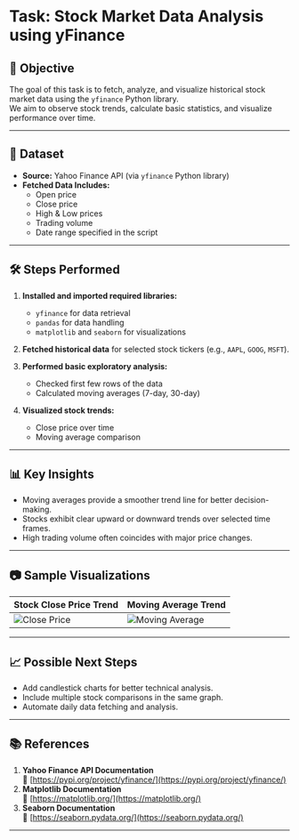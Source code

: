 # Task: Stock Market Data Analysis using yFinance

## 📌 Objective
The goal of this task is to fetch, analyze, and visualize historical stock market data using the `yfinance` Python library.  
We aim to observe stock trends, calculate basic statistics, and visualize performance over time.

---

## 📂 Dataset
- **Source:** Yahoo Finance API (via `yfinance` Python library)  
- **Fetched Data Includes:**
  - Open price
  - Close price
  - High & Low prices
  - Trading volume
  - Date range specified in the script

---

## 🛠 Steps Performed
1. **Installed and imported required libraries:**
   - `yfinance` for data retrieval
   - `pandas` for data handling
   - `matplotlib` and `seaborn` for visualizations

2. **Fetched historical data** for selected stock tickers (e.g., `AAPL`, `GOOG`, `MSFT`).

3. **Performed basic exploratory analysis:**
   - Checked first few rows of the data
   - Calculated moving averages (7-day, 30-day)

4. **Visualized stock trends:**
   - Close price over time
   - Moving average comparison

---

## 📊 Key Insights
- Moving averages provide a smoother trend line for better decision-making.
- Stocks exhibit clear upward or downward trends over selected time frames.
- High trading volume often coincides with major price changes.

---

## 📷 Sample Visualizations
| Stock Close Price Trend | Moving Average Trend |
| ----------------------- | -------------------- |
| ![Close Price](images/close_price.png) | ![Moving Average](images/moving_avg.png) |

---

## 📈 Possible Next Steps
- Add candlestick charts for better technical analysis.
- Include multiple stock comparisons in the same graph.
- Automate daily data fetching and analysis.

---

## 📚 References
1. **Yahoo Finance API Documentation**  
   🔗 [https://pypi.org/project/yfinance/](https://pypi.org/project/yfinance/)  
2. **Matplotlib Documentation**  
   🔗 [https://matplotlib.org/](https://matplotlib.org/)  
3. **Seaborn Documentation**  
   🔗 [https://seaborn.pydata.org/](https://seaborn.pydata.org/)  

---
